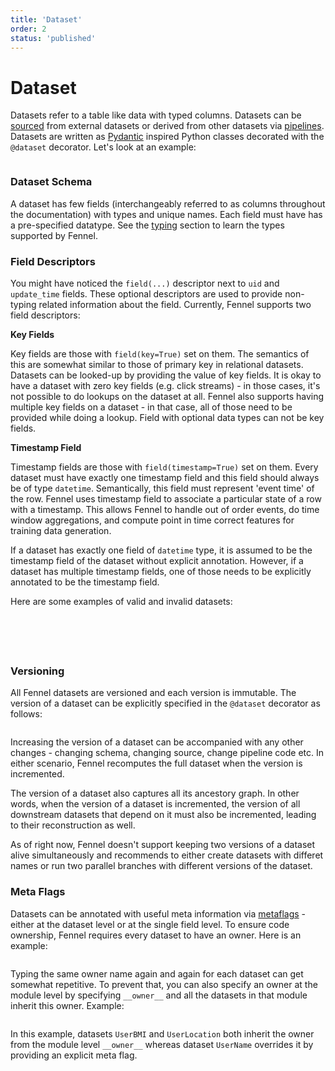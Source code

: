 ```yaml
---
title: 'Dataset'
order: 2
status: 'published'
---
```


# Dataset

Datasets refer to a table like data with typed columns. Datasets can be 
[sourced](/concepts/source) from external datasets or derived from other
datasets via [pipelines](/concepts/pipeline). Datasets are written as 
[Pydantic](https://docs.pydantic.dev/) inspired Python classes decorated 
with the `@dataset` decorator. Let's look at an example:

<pre snippet="datasets/datasets#user_dataset"></pre>

### Dataset Schema

A dataset has few fields (interchangeably referred to as columns throughout the
documentation) with types and unique names. Each field must have has a 
pre-specified datatype. See the [typing](/api-reference/data-types/core-types) 
section to learn the types supported by Fennel.

### Field Descriptors

You might have noticed the `field(...)` descriptor next to `uid` and 
`update_time` fields. These optional descriptors are used to provide non-typing
related information about the field. Currently, Fennel supports two
field descriptors:

**Key Fields**

Key fields are those with `field(key=True)` set on them. The semantics of this 
are somewhat similar to those of primary key in relational datasets. Datasets 
can be looked-up by providing the value of key fields. It is okay to have a 
dataset with zero key fields (e.g. click streams) - in those cases, it's not 
possible to do lookups on the dataset at all. Fennel also supports having 
multiple key fields on a dataset - in that case, all of those need to be 
provided while doing a lookup. Field with optional data types can not be key
fields. 

**Timestamp Field**

Timestamp fields are those with `field(timestamp=True)` set on them. Every 
dataset must have exactly one timestamp field and this field should always
be of type `datetime`. Semantically, this field must represent 'event time'
of the row. Fennel uses timestamp field to associate a particular state of
a row with a timestamp. This allows Fennel to handle out of order events, 
do time window aggregations, and compute point in time correct features for
training data generation.

If a dataset has exactly one field of `datetime` type, it is assumed to be
the timestamp field of the dataset without explicit annotation. However, if
a dataset has multiple timestamp fields, one of those needs to be explicitly
annotated to be the timestamp field.

Here are some examples of valid and invalid datasets:

<pre snippet="datasets/datasets#valid_user_dataset" status="success"
    message="Sole datetime field as timestamp field, okay to have no keys">
</pre>


<pre snippet="datasets/datasets#invalid_user_dataset_optional_key_field"
    status="error" message="Key fields can not have optional type"
    highlight="7">
</pre>


<pre snippet="datasets/datasets#invalid_user_dataset_no_datetime_field"
    status="error" message="No datetime field, so no timestamp field">
</pre>


<pre snippet="datasets/datasets#invalid_user_dataset_ambiguous_timestamp_field"
status="error" message="Multile datetime fields without explicit timestamp field"
    highlight="9,10">
</pre>

<pre snippet="datasets/datasets#valid_dataset_multiple_datetime_fields"
    status="success" message="Multiple datetime fields but one explicit timestamp field"
    highlight="9">
</pre>

### Versioning

All Fennel datasets are versioned and each version is immutable. The version of 
a dataset can be explicitly specified in the `@dataset` decorator as follows:

<pre snippet="datasets/datasets#dataset_version"></pre>

Increasing the version of a dataset can be accompanied with any other changes -
changing schema, changing source, change pipeline code etc. In either scenario,
Fennel recomputes the full dataset when the version is incremented.

The version of a dataset also captures all its ancestory graph. In other words, 
when the version of a dataset is incremented, the version of all downstream 
datasets that depend on it must also be incremented, leading to their 
reconstruction as well. 

As of right now, Fennel doesn't support keeping two versions of a dataset alive
simultaneously and recommends to either create datasets with differet names or
run two parallel branches with different versions of the dataset.

### Meta Flags

Datasets can be annotated with useful meta information via 
[metaflags](/data-quality/metaflags) - either at the dataset level or at the 
single field level. To ensure code ownership, Fennel requires every dataset to
have an owner. Here is an example:

<pre snippet="datasets/datasets#metaflags_dataset" highlight="4"></pre>

Typing the same owner name again and again for each dataset can get somewhat
repetitive. To prevent that, you can also specify an owner at the module level
by specifying `__owner__` and all the datasets in that module inherit
this owner. Example:

<pre snippet="datasets/datasets#metaflags_dataset_default_owners" highlight="4"></pre>

In this example, datasets `UserBMI` and `UserLocation` both inherit the owner
from the module level `__owner__` whereas dataset `UserName` overrides it by
providing an explicit meta flag.